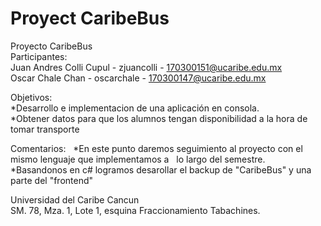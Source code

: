 # Proyect CaribeBus   &nbsp;    
Proyecto CaribeBus   &nbsp;   
Participantes:    &nbsp;    
Juan Andres Colli Cupul - zjuancolli - 170300151@ucaribe.edu.mx    &nbsp;    
Oscar Chale Chan - oscarchale - 170300147@ucaribe.edu.mx    &nbsp;   
    
Objetivos:    &nbsp;     
*Desarrollo e implementacion de una aplicación en consola.    &nbsp;    
*Obtener datos para que los alumnos tengan disponibilidad a la hora de tomar transporte   &nbsp;    

Comentarios:    &nbsp;
*En este punto daremos seguimiento al proyecto con el mismo lenguaje que implementamos a    &nbsp;
lo largo del semestre.    &nbsp;
*Basandonos en c# logramos desarollar el backup de "CaribeBus" y una parte del "frontend"   &nbsp;
    
Universidad del Caribe Cancun    &nbsp;    
SM. 78, Mza. 1, Lote 1, esquina Fraccionamiento Tabachines.     &nbsp;     